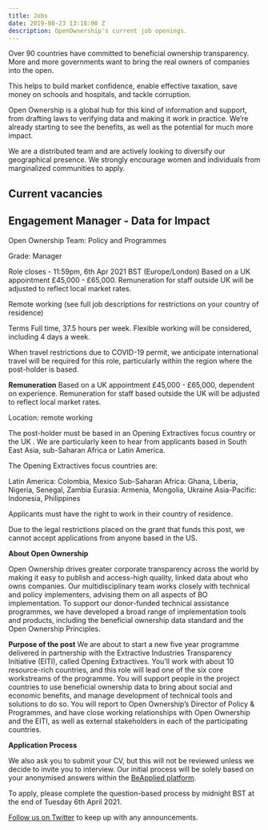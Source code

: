 ```yaml
---
title: Jobs
date: 2019-08-23 13:18:00 Z
description: OpenOwnership's current job openings.
---
```


Over 90 countries have committed to beneficial ownership transparency. More and more governments want to bring the real owners of companies into the open.

This helps to build market confidence, enable effective taxation, save money on schools and hospitals, and tackle corruption.

Open Ownership is a global hub for this kind of information and support, from drafting laws to verifying data and making it work in practice. We’re already starting to see the benefits, as well as the potential for much more impact.

We are a distributed team and are actively looking to diversify our geographical presence. We strongly encourage women and individuals from marginalized communities to apply.

## Current vacancies

## Engagement Manager - Data for Impact

Open Ownership Team: Policy and Programmes

Grade: Manager

Role closes - 11:59pm, 6th Apr 2021 BST (Europe/London)
Based on a UK appointment £45,000 - £65,000. Remuneration for staff outside UK will be adjusted to reflect local market rates.

Remote working (see full job descriptions for restrictions on your country of residence)

Terms
Full time, 37.5 hours per week.
Flexible working will be considered, including 4 days a week.

When travel restrictions due to COVID-19 permit, we anticipate international travel will be required for this role, particularly within the region where the post-holder is based.

**Remuneration**
Based on a UK appointment £45,000 - £65,000, dependent on experience. Remuneration for staff based outside the UK will be adjusted to reflect local market rates.

Location: remote working

The post-holder must be based in an Opening Extractives focus country or the UK . We are particularly keen to hear from applicants based in South East Asia, sub-Saharan Africa or Latin America.

The Opening Extractives focus countries are:

Latin America: Colombia, Mexico 
Sub-Saharan Africa: Ghana, Liberia, Nigeria, Senegal, Zambia Eurasia: Armenia, Mongolia, Ukraine 
Asia-Pacific: Indonesia, Philippines

Applicants must have the right to work in their country of residence.

Due to the legal restrictions placed on the grant that funds this post, we cannot accept applications from anyone based in the US.

**About Open Ownership**

Open Ownership drives greater corporate transparency across the world by making it easy to publish and access-high quality, linked data about who owns companies.  Our multidisciplinary team works closely with technical and policy implementers, advising them on all aspects of BO implementation.  To support our donor-funded technical assistance programmes, we have developed a broad range of implementation tools and products, including the beneficial ownership data standard and the Open Ownership Principles.

**Purpose of the post**
We are about to start a new five year programme delivered in partnership with the Extractive Industries Transparency Initiative (EITI), called Opening Extractives.  You’ll work with about 10 resource-rich countries, and this role will lead one of the six core workstreams of the programme. You will support people in the project countries to use beneficial ownership data to bring about social and economic benefits, and manage development of technical tools and solutions to do so. You will report to Open Ownership’s Director of Policy & Programmes, and have close working relationships with Open Ownership and the EITI, as well as external stakeholders in each of the participating countries.

**Application Process**

We also ask you to submit your CV, but this will not be reviewed unless we decide to invite you to interview. Our initial process will be solely based on your anonymised answers within the [BeApplied platform](https://app.beapplied.com/apply/o4diobmlbd). 

To apply, please complete the question-based process by midnight BST at the end of Tuesday 6th April 2021.

[Follow us on Twitter](https://twitter.com/openownership) to keep up with any announcements.